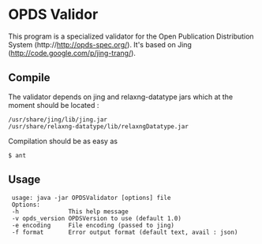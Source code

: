 OPDS Validor
============

This program is a specialized validator for the Open Publication Distribution System (http://http://opds-spec.org/).
It's based on Jing (http://code.google.com/p/jing-trang/).


Compile
-------

The validator depends on jing and relaxng-datatype jars which at the moment should be located : 

```
/usr/share/jing/lib/jing.jar
/usr/share/relaxng-datatype/lib/relaxngDatatype.jar
```

Compilation should be as easy as  

 `$ ant`

Usage
-----
```
 usage: java -jar OPDSValidator [options] file
 Options:
 -h              This help message
 -v opds_version OPDSVersion to use (default 1.0)
 -e encoding     File encoding (passed to jing)
 -f format       Error output format (default text, avail : json)
```


